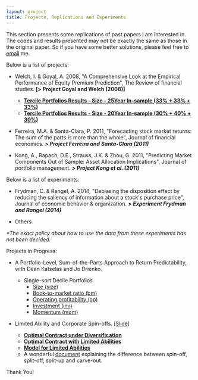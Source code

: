 ```yaml
---
layout: project
title: Projects, Replications and Experiments
---
```


This section presents some replications of past papers I am interested in. The codes and results presented may not be exactly the same as those in the original paper. So if you have some better solutions, please feel free to [email](mailto:hongyi.xu@phdstudent.hhs.se) me.

Below is a list of projects:
- Welch, I. & Goyal, A. 2008, "A Comprehensive Look at the Empirical Performance of Equity Premium Prediction", The Review of financial studies. **[> Project Goyal and Welch (2008)]**

    - **[Tercile Portfolios Results - Size - 25Year In-sample (33% + 33% + 33%)](https://hongyileoxu.github.io/research/Xu_et_al_2022/Xu_2022_v4.0_Deciles_size_25y.html)**
    - **[Tercile Portfolios Results - Size - 20Year In-sample (30% + 40% + 30%)](https://hongyileoxu.github.io/research/Xu_et_al_2022/Xu_2022_v4.0_Deciles_sz3.html)**


- Ferreira, M.A. & Santa-Clara, P. 2011, "Forecasting stock market returns: The sum of the parts is more than the whole", Journal of financial economics. _**> Project Ferreira and Santa-Clara (2011)**_

- Kong, A., Rapach, D.E., Strauss, J.K. & Zhou, G. 2011, "Predicting Market Components Out of Sample: Asset Allocation Implications", Journal of portfolio management. _**> Project Kong et al. (2011)**_


Below is a list of experiments:
- Frydman, C. & Rangel, A. 2014, "Debiasing the disposition effect by reducing the saliency of information about a stock's purchase price", Journal of economic behavior & organization. _**> Experiment Frydman and Rangel (2014)**_

- Others

_*The exact policy about how to use the data from these experiments has not been decided._

Projects in Progress:

- A Portfolio-Level, Sum-of-the-Parts Approach to Return Predictability, with Dean Katselas and Jo Drienko.
    - Single-sort Decile Portfolios
        + [Size (size)](https://hongyileoxu.github.io/research/Xu_et_al_2022/Deciles/Xu_2022_v4.1_Deciles_Size.html)
        + [Book-to-market ratio (bm)](https://hongyileoxu.github.io/research/Xu_et_al_2022/Deciles/Xu_2022_v4.1_Deciles_bm.html)
        + [Operating profitability (op)](https://hongyileoxu.github.io/research/Xu_et_al_2022/Deciles/Xu_2022_v4.1_Deciles_op.html)
        + [Investment (inv)](https://hongyileoxu.github.io/research/Xu_et_al_2022/Deciles/Xu_2022_v4.1_Deciles_Inv.html)
        + [Momentum (mom)](https://hongyileoxu.github.io/research/Xu_et_al_2022/Deciles/Xu_2022_v4.1_Deciles_mom.html)

-  Limited Ability and Corporate Spin-offs. [[Slide]](https://hongyileoxu.github.io/research/TCP_Project/Coporate_Spinoff_v1.pdf)  

    - **[Optimal Contract under Diversification](https://hongyileoxu.github.io/research/TCP_Project/TCP_Project_Premodel.html)**
    - **[Optimal Contract with Limited Abilities](https://hongyileoxu.github.io/research/TCP_Project/TCP_Project_Model1.html)**
    - **[Model for Limited Abilities](https://hongyileoxu.github.io/research/TCP_Project/TCP_Project_Model2.html)**
    - A wonderful [document](https://www.acapam.com/blog/what-is-the-difference-among-spin-off-split-off-and-split-up/) explaining the difference between spin-off, split-off, split-up and carve-out.

Thank You! 
